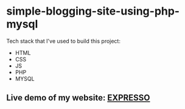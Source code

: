 # simple-blogging-site-using-php-mysql

Tech stack that I've used to build this project:
- HTML
- CSS
- JS
- PHP 
- MYSQL 

## Live demo of my website: [EXPRESSO](https://expresso2022.000webhostapp.com/)
